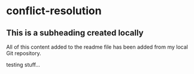 # conflict-resolution

## This is a subheading created locally

All of this content added to the readme file has been added from my local Git repository.

testing stuff...
